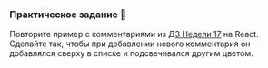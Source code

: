 ### Практическое задание 💎

Повторите пример с комментариями из [ДЗ Недели 17](https://www.notion.so/220575b5463942b09b630f69f5baf3d0?pvs=21) на React.
Сделайте так, чтобы при добавлении нового комментария он добавлялся сверху в списке и подсвечивался другим цветом.
